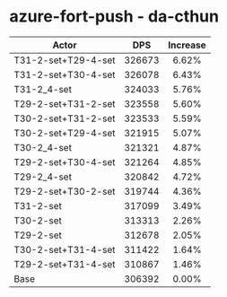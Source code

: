 # azure-fort-push - da-cthun
| Actor | DPS | Increase |
|---|:---:|:---:|
|T31-2-set+T29-4-set|326673|6.62%|
|T31-2-set+T30-4-set|326078|6.43%|
|T31-2_4-set|324033|5.76%|
|T29-2-set+T31-2-set|323558|5.60%|
|T30-2-set+T31-2-set|323533|5.59%|
|T30-2-set+T29-4-set|321915|5.07%|
|T30-2_4-set|321321|4.87%|
|T29-2-set+T30-4-set|321264|4.85%|
|T29-2_4-set|320842|4.72%|
|T29-2-set+T30-2-set|319744|4.36%|
|T31-2-set|317099|3.49%|
|T30-2-set|313313|2.26%|
|T29-2-set|312678|2.05%|
|T30-2-set+T31-4-set|311422|1.64%|
|T29-2-set+T31-4-set|310867|1.46%|
|Base|306392|0.00%|
